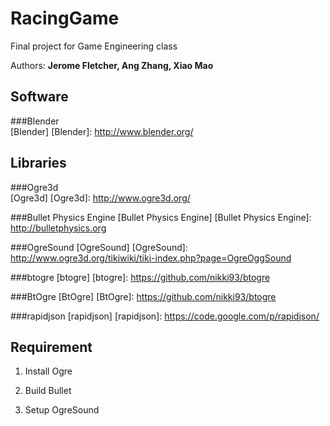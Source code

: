 RacingGame
==========

Final project for Game Engineering class

Authors: **Jerome Fletcher, Ang Zhang, Xiao Mao**

Software
---------

###Blender        
[Blender] 
[Blender]: http://www.blender.org/

Libraries
---------

###Ogre3d        
[Ogre3d] 
[Ogre3d]: http://www.ogre3d.org/

###Bullet Physics Engine
[Bullet Physics Engine]
[Bullet Physics Engine]: http://bulletphysics.org

###OgreSound
[OgreSound]
[OgreSound]: http://www.ogre3d.org/tikiwiki/tiki-index.php?page=OgreOggSound

###btogre
[btogre]
[btogre]: https://github.com/nikki93/btogre

###BtOgre
[BtOgre]
[BtOgre]: https://github.com/nikki93/btogre

###rapidjson
[rapidjson]
[rapidjson]: https://code.google.com/p/rapidjson/

Requirement
----------
1. Install Ogre

2. Build Bullet

3. Setup OgreSound
